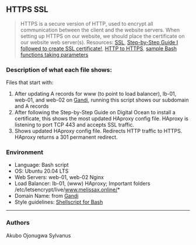## HTTPS SSL
> HTTPS is a secure version of HTTP, used to encrypt all communication between
> the client and the website servers. When setting up HTTPS on our website,
> we should place the certificate on our website web server(s). Resources:
> [SSL](https://www.sslshopper.com/why-ssl-the-purpose-of-using-ssl-certificates.html),
> [Step-by-Step Guide I followed to create SSL certificate!](https://www.digitalocean.com/community/tutorials/how-to-secure-haproxy-with-let-s-encrypt-on-ubuntu-14-04),
> [HTTP to HTTPS](https://www.instantssl.com/ssl-certificate-products/https.html),
> [sample Bash functions taking parameters](http://tldp.org/LDP/abs/html/complexfunct.html)

### Description of what each file shows:
Files that start with:
1. After updating A records for www (to point to load balancer), lb-01, web-01, and web-02 on [Gandi](https://www.gandi.net/en), running this script shows our subdomain and A records
2. After following the Step-by-Step Guide on Digital Ocean to install a certificate, this shows the most updated HAproxy config file. HAproxy is listening to port TCP 443 and accepts SSL traffic.
3. Shows updated HAproxy config file. Redirects HTTP traffic to HTTPS. HAproxy returns a 301 permanent redirect.

### Environment
* Language: Bash script
* OS: Ubuntu 20.04 LTS
* Web Servers: web-01, web-02 Nginx
* Load Balancer: lb-01, (www) HAproxy; Important folders /etc/letsencrypt/live/www.melissax.online/*
* Domain Name: from [Gandi](https://www.gandi.net/en)
* Style guidelines: [Shellscript for Bash](https://github.com/koalaman/shellcheck)

---
### Authors
Akubo Ojonugwa Sylvanus
